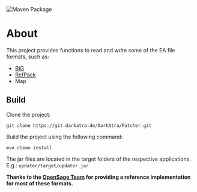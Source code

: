 ![Maven Package](https://github.com/DarkAtra/bfme2-modding-utils/workflows/Maven%20Package/badge.svg)

# About

This project provides functions to read and write some of the EA file formats, such as:

- [BIG](https://github.com/TheAssemblyArmada/Thyme/wiki/BIG-File-Format)
- [RefPack](http://wiki.niotso.org/RefPack#Bitstream_specification)
- Map

## Build

Clone the project:

```
git clone https://git.darkatra.de/DarkAtra/Patcher.git
```

Build the project using the following command:

```
mvn clean install
```

The jar files are located in the target folders of the respective applications. E.g.: `updater/target/updater.jar`

**Thanks to the [OpenSage Team](https://github.com/OpenSAGE/OpenSAGE) for providing a reference implementation for most of these formats.**
